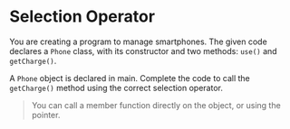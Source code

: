 # Selection Operator

You are creating a program to manage smartphones. The given code declares a `Phone` class, with its constructor and two methods: `use()` and `getCharge()`.

A `Phone` object is declared in main. Complete the code to call the `getCharge()` method using the correct selection operator.

>You can call a member function directly on the object, or using the pointer.